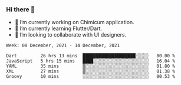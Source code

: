 ### Hi there 👋

<!--
**devcat37/devcat37** is a ✨ _special_ ✨ repository because its `README.md` (this file) appears on your GitHub profile.-->


- 🔭 I’m currently working on Chimicum application.
- 🌱 I’m currently learning Flutter/Dart.
- 👯 I’m looking to collaborate with UI designers.
<!-- - 🤔 I’m looking for help with ... -->

<!--START_SECTION:waka-->
```text
Week: 08 December, 2021 - 14 December, 2021

Dart         26 hrs 13 mins  ████████████████████░░░░░   80.00 % 
JavaScript   5 hrs 15 mins   ████░░░░░░░░░░░░░░░░░░░░░   16.04 % 
YAML         35 mins         ▒░░░░░░░░░░░░░░░░░░░░░░░░   01.80 % 
XML          27 mins         ▒░░░░░░░░░░░░░░░░░░░░░░░░   01.38 % 
Groovy       10 mins         ░░░░░░░░░░░░░░░░░░░░░░░░░   00.53 % 
```
<!--END_SECTION:waka-->

